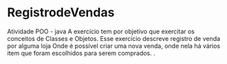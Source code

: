 RegistrodeVendas
================

Atividade POO - java
A exercício tem por objetivo que exercitar os conceitos de Classes e Objetos. Esse
exercício descreve registro de venda por alguma loja
Onde é possível criar uma
nova venda, onde nela há vários item que foram escolhidos para serem comprados.
.
